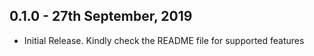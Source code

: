 ## 0.1.0 - 27th September, 2019

* Initial Release. Kindly check the README file for supported features
